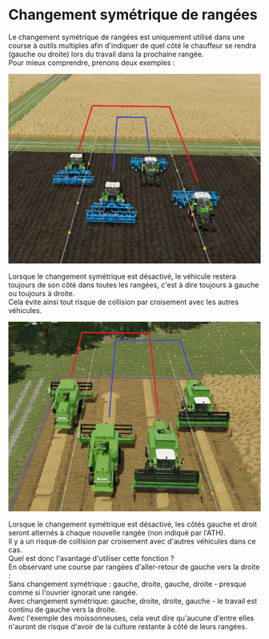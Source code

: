 # Changement symétrique de rangées

  
Le changement symétrique de rangées est uniquement utilisé dans une course à outils multiples afin d'indiquer de quel côté le chauffeur se rendra (gauche ou droite) lors du travail dans la prochaine rangée.  
Pour mieux comprendre, prenons deux exemples :  


![Image](../assets/images/regularchange_0_0_1020_765.png)

  
Lorsque le changement symétrique est désactivé, le véhicule restera toujours de son côté dans toutes les rangées, c'est à dire toujours à gauche ou toujours à droite.  
Cela évite ainsi tout risque de collision par croisement avec les autres véhicules.  


![Image](../assets/images/symetricchange_0_0_1020_765.png)

  
Lorsque le changement symétrique est désactivé, les côtés gauche et droit seront alternés à chaque nouvelle rangée (non indiqué par l'ATH).  
Il y a un risque de collision par croisement avec d'autres véhicules dans ce cas.  
Quel est donc l'avantage d'utiliser cette fonction ?  
En observant une course par rangées d'aller-retour de gauche vers la droite :  
Sans changement symétrique : gauche, droite, gauche, droite - presque comme si l'ouvrier ignorait une rangée.  
Avec changement symétrique: gauche, droite, droite, gauche - le travail est continu de gauche vers la droite.  
Avec l'exemple des moissonneuses, cela veut dire qu'aucune d'entre elles n'auront de risque d'avoir de la culture restante à côté de leurs rangées.  


